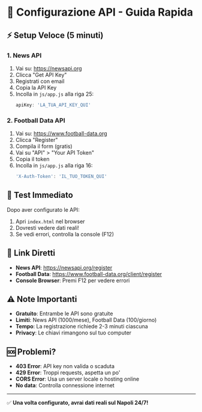 # 🔑 Configurazione API - Guida Rapida

## ⚡ Setup Veloce (5 minuti)

### 1. News API
1. Vai su: https://newsapi.org
2. Clicca "Get API Key"
3. Registrati con email
4. Copia la API Key
5. Incolla in `js/app.js` alla riga 25:
   ```javascript
   apiKey: 'LA_TUA_API_KEY_QUI'
   ```

### 2. Football Data API
1. Vai su: https://www.football-data.org
2. Clicca "Register"
3. Compila il form (gratis)
4. Vai su "API" > "Your API Token"
5. Copia il token
6. Incolla in `js/app.js` alla riga 16:
   ```javascript
   'X-Auth-Token': 'IL_TUO_TOKEN_QUI'
   ```

## 🚀 Test Immediato

Dopo aver configurato le API:
1. Apri `index.html` nel browser
2. Dovresti vedere dati reali!
3. Se vedi errori, controlla la console (F12)

## 📍 Link Diretti

- **News API**: https://newsapi.org/register
- **Football Data**: https://www.football-data.org/client/register
- **Console Browser**: Premi F12 per vedere errori

## ⚠️ Note Importanti

- **Gratuito**: Entrambe le API sono gratuite
- **Limiti**: News API (1000/mese), Football Data (100/giorno)
- **Tempo**: La registrazione richiede 2-3 minuti ciascuna
- **Privacy**: Le chiavi rimangono sul tuo computer

## 🆘 Problemi?

- **403 Error**: API key non valida o scaduta
- **429 Error**: Troppi requests, aspetta un po'
- **CORS Error**: Usa un server locale o hosting online
- **No data**: Controlla connessione internet

---

✅ **Una volta configurato, avrai dati reali sul Napoli 24/7!**
